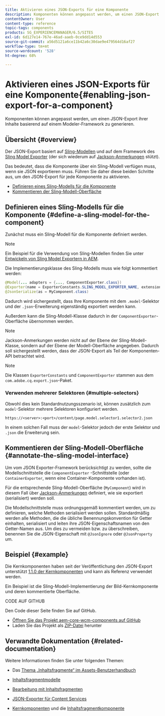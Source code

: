 ```yaml
---
title: Aktivieren eines JSON-Exports für eine Komponente
description: Komponenten können angepasst werden, um einen JSON-Export ihrer Inhalte basierend auf einem Modeler-Framework zu generieren.
contentOwner: User
content-type: reference
topic-tags: components
products: SG_EXPERIENCEMANAGER/6.5/SITES
exl-id: 6d127e14-767e-46ad-aaeb-0ce9dd14d553
source-git-commit: a56d5121a6ce11b42a6c30dae9e479564d16af27
workflow-type: tm+mt
source-wordcount: '528'
ht-degree: 68%

---
```


# Aktivieren eines JSON-Exports für eine Komponente{#enabling-json-export-for-a-component}

Komponenten können angepasst werden, um einen JSON-Export ihrer Inhalte basierend auf einem Modeler-Framework zu generieren.

## Übersicht {#overview}

Der JSON-Export basiert auf [Sling-Modellen](https://sling.apache.org/documentation/bundles/models.html) und auf dem Framework des [Sling Model Exporter](https://sling.apache.org/documentation/bundles/models.html#exporter-framework-since-130) (der sich wiederum auf [Jackson-Anmerkungen](https://github.com/FasterXML/jackson-annotations/wiki/Jackson-Annotations) stützt).

Das bedeutet, dass die Komponente über ein Sling-Modell verfügen muss, wenn sie JSON exportieren muss. Führen Sie daher diese beiden Schritte aus, um den JSON-Export für jede Komponente zu aktivieren.

* [Definieren eines Sling-Modells für die Komponente](/help/sites-developing/json-exporter-components.md#define-a-sling-model-for-the-component)
* [Kommentieren der Sling-Modell-Oberfläche](#annotate-the-sling-model-interface)

## Definieren eines Sling-Modells für die Komponente {#define-a-sling-model-for-the-component}

Zunächst muss ein Sling-Modell für die Komponente definiert werden.

>[!NOTE]
>
>Ein Beispiel für die Verwendung von Sling-Modellen finden Sie unter [Entwickeln von Sling Model Exportern in AEM](https://experienceleague.adobe.com/docs/experience-manager-learn/foundation/development/develop-sling-model-exporter.html?lang=de).

Die Implementierungsklasse des Sling-Modells muss wie folgt kommentiert werden:

```java
@Model(... adapters = {..., ComponentExporter.class})
@Exporter(name = ExporterConstants.SLING_MODEL_EXPORTER_NAME, extensions = ExporterConstants.SLING_MODEL_EXTENSION)
@JsonSerialize(as = MyComponent.class)
```

Dadurch wird sichergestellt, dass Ihre Komponente mit dem `.model`-Selektor und der `.json`-Erweiterung eigenständig exportiert werden kann.

Außerdem kann die Sling-Modell-Klasse dadurch in der `ComponentExporter`-Oberfläche übernommen werden.

>[!NOTE]
>
>Jackson-Anmerkungen werden nicht auf der Ebene der Sling-Modell-Klasse, sondern auf der Ebene der Modell-Oberfläche angegeben. Dadurch soll sichergestellt werden, dass der JSON-Export als Teil der Komponenten-API betrachtet wird.

>[!NOTE]
>
>Die Klassen `ExporterConstants` und `ComponentExporter` stammen aus dem `com.adobe.cq.export.json`-Paket.

### Verwenden mehrerer Selektoren {#multiple-selectors}

Obwohl dies kein Standardnutzungsszenario ist, können zusätzlich zum `model`-Selektor mehrere Selektoren konfiguriert werden.

```
https://<server>:<port>/content/page.model.selector1.selector2.json
```

In einem solchen Fall muss der `model`-Selektor jedoch der erste Selektor und `.json` die Erweiterung sein.

## Kommentieren der Sling-Modell-Oberfläche {#annotate-the-sling-model-interface}

Um vom JSON Exporter-Framework berücksichtigt zu werden, sollte die Modellschnittstelle die `ComponentExporter` -Schnittstelle (oder `ContainerExporter`, wenn eine Container-Komponente vorhanden ist).

Für die entsprechende Sling-Modell-Oberfläche (`MyComponent`) wird in diesem Fall über [Jackson-Anmerkungen](https://github.com/FasterXML/jackson-annotations/wiki/Jackson-Annotations) definiert, wie sie exportiert (serialisiert) werden soll.

Die Modellschnittstelle muss ordnungsgemäß kommentiert werden, um zu definieren, welche Methoden serialisiert werden sollen. Standardmäßig werden alle Methoden, die die übliche Benennungskonvention für Getter einhalten, serialisiert und leiten ihre JSON-Eigenschaftsnamen von den Getter-Namen aus. Um dies zu vermeiden bzw. zu überschreiben, benennen Sie die JSON-Eigenschaft mit `@JsonIgnore` oder `@JsonProperty` um.

## Beispiel {#example}

Die Kernkomponenten haben seit der Veröffentlichung den JSON-Export unterstützt [1.1.0 der Kernkomponenten](https://experienceleague.adobe.com/docs/experience-manager-core-components/using/introduction.html?lang=de) und kann als Referenz verwendet werden.

Ein Beispiel ist die Sling-Modell-Implementierung der Bild-Kernkomponente und deren kommentierte Oberfläche.

CODE AUF GITHUB

Den Code dieser Seite finden Sie auf GitHub.

* [Öffnen Sie das Projekt aem-core-wcm-components auf GitHub](https://github.com/Adobe-Marketing-Cloud/aem-core-wcm-components)
* Laden Sie das Projekt als [ZIP-Datei](https://github.com/Adobe-Marketing-Cloud/aem-core-wcm-components/archive/master.zip) herunter

## Verwandte Dokumentation {#related-documentation}

Weitere Informationen finden Sie unter folgenden Themen:

* Das [Thema „Inhaltsfragmente“ im Assets-Benutzerhandbuch](https://helpx.adobe.com/de/experience-manager/6-4/assets/user-guide.html?topic=/experience-manager/6-4/assets/morehelp/content-fragments.ug.js)

* [Inhaltsfragmentmodelle](/help/assets/content-fragments/content-fragments-models.md)
* [Bearbeitung mit Inhaltsfragmenten](/help/sites-authoring/content-fragments.md)
* [JSON-Exporter für Content Services](/help/sites-developing/json-exporter.md)
* [Kernkomponenten](https://experienceleague.adobe.com/docs/experience-manager-core-components/using/introduction.html?lang=de) und die [Inhaltsfragmentkomponente](https://helpx.adobe.com/de/experience-manager/core-components/using/content-fragment-component.html)
